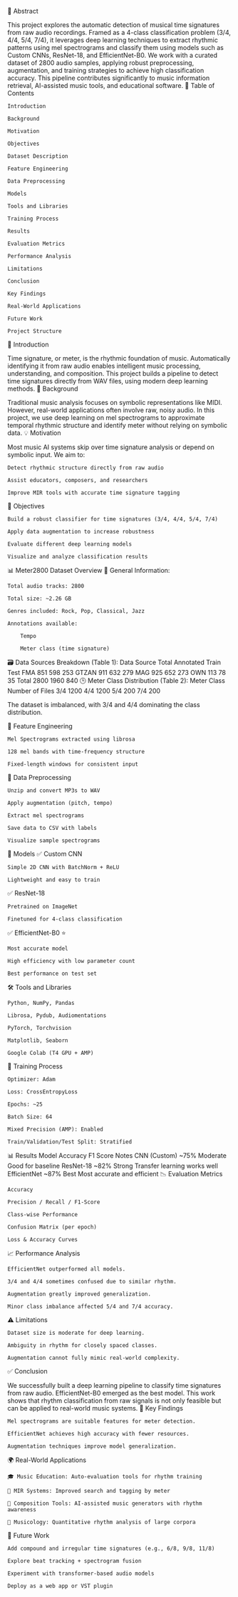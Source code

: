 📌 Abstract

This project explores the automatic detection of musical time signatures from raw audio recordings. Framed as a 4-class classification problem (3/4, 4/4, 5/4, 7/4), it leverages deep learning techniques to extract rhythmic patterns using mel spectrograms and classify them using models such as Custom CNNs, ResNet-18, and EfficientNet-B0. We work with a curated dataset of 2800 audio samples, applying robust preprocessing, augmentation, and training strategies to achieve high classification accuracy. This pipeline contributes significantly to music information retrieval, AI-assisted music tools, and educational software.
📖 Table of Contents

    Introduction

    Background

    Motivation

    Objectives

    Dataset Description

    Feature Engineering

    Data Preprocessing

    Models

    Tools and Libraries

    Training Process

    Results

    Evaluation Metrics

    Performance Analysis

    Limitations

    Conclusion

    Key Findings

    Real-World Applications

    Future Work

    Project Structure

📘 Introduction

Time signature, or meter, is the rhythmic foundation of music. Automatically identifying it from raw audio enables intelligent music processing, understanding, and composition. This project builds a pipeline to detect time signatures directly from WAV files, using modern deep learning methods.
🧠 Background

Traditional music analysis focuses on symbolic representations like MIDI. However, real-world applications often involve raw, noisy audio. In this project, we use deep learning on mel spectrograms to approximate temporal rhythmic structure and identify meter without relying on symbolic data.
💡 Motivation

Most music AI systems skip over time signature analysis or depend on symbolic input. We aim to:

    Detect rhythmic structure directly from raw audio

    Assist educators, composers, and researchers

    Improve MIR tools with accurate time signature tagging

🎯 Objectives

    Build a robust classifier for time signatures (3/4, 4/4, 5/4, 7/4)

    Apply data augmentation to increase robustness

    Evaluate different deep learning models

    Visualize and analyze classification results

📊 Meter2800 Dataset Overview
📁 General Information:

    Total audio tracks: 2800

    Total size: ~2.26 GB

    Genres included: Rock, Pop, Classical, Jazz

    Annotations available:

        Tempo

        Meter class (time signature)

🗃️ Data Sources Breakdown (Table 1):
Data Source	Total Annotated	Train	Test
FMA	851	598	253
GTZAN	911	632	279
MAG	925	652	273
OWN	113	78	35
Total	2800	1960	840
🕒 Meter Class Distribution (Table 2):
Meter Class	Number of Files
3/4	1200
4/4	1200
5/4	200
7/4	200

The dataset is imbalanced, with 3/4 and 4/4 dominating the class distribution.

🎼 Feature Engineering

    Mel Spectrograms extracted using librosa

    128 mel bands with time-frequency structure

    Fixed-length windows for consistent input

🧹 Data Preprocessing

    Unzip and convert MP3s to WAV

    Apply augmentation (pitch, tempo)

    Extract mel spectrograms

    Save data to CSV with labels

    Visualize sample spectrograms

🧠 Models
✅ Custom CNN

    Simple 2D CNN with BatchNorm + ReLU

    Lightweight and easy to train

✅ ResNet-18

    Pretrained on ImageNet

    Finetuned for 4-class classification

✅ EfficientNet-B0 ⭐

    Most accurate model

    High efficiency with low parameter count

    Best performance on test set

🛠️ Tools and Libraries

    Python, NumPy, Pandas

    Librosa, Pydub, Audiomentations

    PyTorch, Torchvision

    Matplotlib, Seaborn

    Google Colab (T4 GPU + AMP)

🧪 Training Process

    Optimizer: Adam

    Loss: CrossEntropyLoss

    Epochs: ~25

    Batch Size: 64

    Mixed Precision (AMP): Enabled

    Train/Validation/Test Split: Stratified

📊 Results
Model	Accuracy	F1 Score	Notes
CNN (Custom)	~75%	Moderate	Good for baseline
ResNet-18	~82%	Strong	Transfer learning works well
EfficientNet	~87%	Best	Most accurate and efficient
📉 Evaluation Metrics

    Accuracy

    Precision / Recall / F1-Score

    Class-wise Performance

    Confusion Matrix (per epoch)

    Loss & Accuracy Curves

📈 Performance Analysis

    EfficientNet outperformed all models.

    3/4 and 4/4 sometimes confused due to similar rhythm.

    Augmentation greatly improved generalization.

    Minor class imbalance affected 5/4 and 7/4 accuracy.

⚠️ Limitations

    Dataset size is moderate for deep learning.

    Ambiguity in rhythm for closely spaced classes.

    Augmentation cannot fully mimic real-world complexity.

✅ Conclusion

We successfully built a deep learning pipeline to classify time signatures from raw audio. EfficientNet-B0 emerged as the best model. This work shows that rhythm classification from raw signals is not only feasible but can be applied to real-world music systems.
🔑 Key Findings

    Mel spectrograms are suitable features for meter detection.

    EfficientNet achieves high accuracy with fewer resources.

    Augmentation techniques improve model generalization.

🌍 Real-World Applications

    🎓 Music Education: Auto-evaluation tools for rhythm training

    🧠 MIR Systems: Improved search and tagging by meter

    🎼 Composition Tools: AI-assisted music generators with rhythm awareness

    🔎 Musicology: Quantitative rhythm analysis of large corpora

🔭 Future Work

    Add compound and irregular time signatures (e.g., 6/8, 9/8, 11/8)

    Explore beat tracking + spectrogram fusion

    Experiment with transformer-based audio models

    Deploy as a web app or VST plugin

